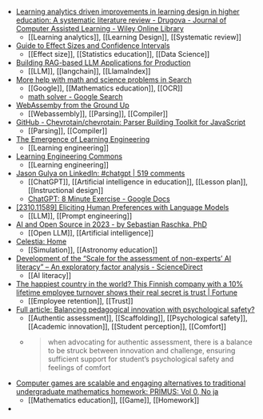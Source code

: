 - [Learning analytics driven improvements in learning design in higher education: A systematic literature review - Drugova - Journal of Computer Assisted Learning - Wiley Online Library](https://onlinelibrary.wiley.com/doi/abs/10.1111/jcal.12894)
	- [[Learning analytics]], [[Learning Design]], [[Systematic review]]
- [Guide to Effect Sizes and Confidence Intervals](https://matthewbjane.quarto.pub/effect-size-and-confidence-intervals-guide/)
	- [[Effect size]], [[Statistics education]], [[Data Science]]
- [Building RAG-based LLM Applications for Production](https://www.anyscale.com/blog/a-comprehensive-guide-for-building-rag-based-llm-applications-part-1)
	- [[LLM]], [[langchain]], [[LlamaIndex]]
- [More help with math and science problems in Search](https://blog.google/products/search/more-help-with-math-and-science-problems-in-search/)
	- [[Google]], [[Mathematics education]], [[OCR]]
	- [math solver - Google Search](https://www.google.com/search?q=math+solver&ie=UTF-8)
- [WebAssemby from the Ground Up](https://wasmgroundup.com/)
	- [[Webassembly]], [[Parsing]], [[Compiler]]
- [GitHub - Chevrotain/chevrotain: Parser Building Toolkit for JavaScript](https://github.com/Chevrotain/chevrotain)
	- [[Parsing]], [[Compiler]]
- [The Emergence of Learning Engineering](https://www.linkedin.com/pulse/emergence-learning-engineering-adesunloye-adeola-91rgf/)
	- [[Learning engineering]]
- [Learning Engineering Commons](https://learningengineering.com/#/learn)
	- [[Learning engineering]]
- [Jason Gulya on LinkedIn: #chatgpt | 519 comments](https://www.linkedin.com/feed/update/urn:li:activity:7120409434731786240/)
	- [[ChatGPT]], [[Artificial intelligence in education]], [[Lesson plan]], [[Instructional design]]
	- [ChatGPT: 8 Minute Exercise - Google Docs](https://docs.google.com/document/d/18xCgVUfaxIEQhw2UKVVrbPhZ6-5WNtvITy4bA76p30k/edit)
- [[2310.11589] Eliciting Human Preferences with Language Models](https://arxiv.org/abs/2310.11589)
	- [[LLM]], [[Prompt engineering]]
- [AI and Open Source in 2023 - by Sebastian Raschka, PhD](https://magazine.sebastianraschka.com/p/ai-and-open-source-in-2023)
	- [[Open LLM]], [[Artificial intelligence]]
- [Celestia: Home](https://celestiaproject.space/)
	- [[Simulation]], [[Astronomy education]]
- [Development of the “Scale for the assessment of non-experts’ AI literacy” – An exploratory factor analysis - ScienceDirect](https://www.sciencedirect.com/science/article/pii/S2451958823000714)
	- [[AI literacy]]
- [The happiest country in the world? This Finnish company with a 10% lifetime employee turnover shows their real secret is trust | Fortune](https://fortune.com/2023/10/31/happiest-country-world-finnish-company-lifetime-employee-turnover-shows-real-secret-trust/)
	- [[Employee retention]], [[Trust]]
- [Full article: Balancing pedagogical innovation with psychological safety?](https://www.tandfonline.com/doi/full/10.1080/02602938.2023.2275519)
	- [[Authentic assessment]], [[Scaffolding]], [[Psychological safety]], [[Academic innovation]], [[Student perception]], [[Comfort]]
	- >when advocating for authentic assessment, there is a balance to be struck between innovation and challenge, ensuring sufficient support for student’s psychological safety and feelings of comfort
- [Computer games are scalable and engaging alternatives to traditional undergraduate mathematics homework: PRIMUS: Vol 0, No ja](https://www.tandfonline.com/doi/abs/10.1080/10511970.2023.2269920)
	- [[Mathematics education]], [[Game]], [[Homework]]
-